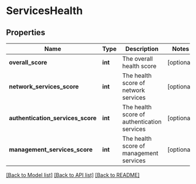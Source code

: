 # ServicesHealth

## Properties
Name | Type | Description | Notes
------------ | ------------- | ------------- | -------------
**overall_score** | **int** | The overall health score | [optional] 
**network_services_score** | **int** | The health score of network services | [optional] 
**authentication_services_score** | **int** | The health score of authentication services | [optional] 
**management_services_score** | **int** | The health score of management services | [optional] 

[[Back to Model list]](../README.md#documentation-for-models) [[Back to API list]](../README.md#documentation-for-api-endpoints) [[Back to README]](../README.md)


